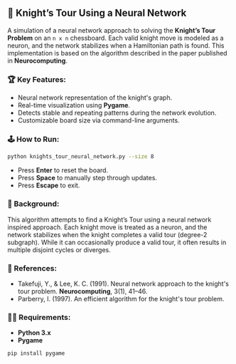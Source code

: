 ## 🧠 Knight’s Tour Using a Neural Network  
A simulation of a neural network approach to solving the **Knight’s Tour Problem** on an `n x n` chessboard. Each valid knight move is modeled as a neuron, and the network stabilizes when a Hamiltonian path is found. This implementation is based on the algorithm described in the paper published in **Neurocomputing**.

### 🏆 Key Features:
- Neural network representation of the knight's graph.
- Real-time visualization using **Pygame**.
- Detects stable and repeating patterns during the network evolution.
- Customizable board size via command-line arguments.

### 🕹️ How to Run:
```bash
python knights_tour_neural_network.py --size 8
```
- Press **Enter** to reset the board.
- Press **Space** to manually step through updates.
- Press **Escape** to exit.

### 💜 Background:
This algorithm attempts to find a Knight’s Tour using a neural network inspired approach. Each knight move is treated as a neuron, and the network stabilizes when the knight completes a valid tour (degree-2 subgraph). While it can occasionally produce a valid tour, it often results in multiple disjoint cycles or diverges.

### 📝 References:
- Takefuji, Y., & Lee, K. C. (1991). Neural network approach to the knight's tour problem. **Neurocomputing**, 3(1), 41–46.
- Parberry, I. (1997). An efficient algorithm for the knight's tour problem.

### 🧑‍💻 Requirements:
- **Python 3.x**
- **Pygame**

```bash
pip install pygame
```

